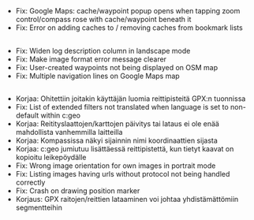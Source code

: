 ##
- Fix: Google Maps: cache/waypoint popup opens when tapping zoom control/compass rose with cache/waypoint beneath it
- Fix: Error on adding caches to / removing caches from bookmark lists

##
- Fix: Widen log description column in landscape mode
- Fix: Make image format error message clearer
- Fix: User-created waypoints not being displayed on OSM map
- Fix: Multiple navigation lines on Google Maps map

##
- Korjaa: Ohitettiin joitakin käyttäjän luomia reittipisteitä GPX:n tuonnissa
- Fix: List of extended filters not translated when language is set to non-default within c:geo
- Korjaa: Reitityslaattojen/karttojen päivitys tai lataus ei ole enää mahdollista vanhemmilla laitteilla
- Korjaa: Kompassissa näkyi sijainnin nimi koordinaattien sijasta
- Korjaa: c:geo jumiutuu lisättäessä reittipistettä, kun tietyt kaavat on kopioitu leikepöydälle
- Fix: Wrong image orientation for own images in portrait mode
- Fix: Listing images having urls without protocol not being handled correctly
- Fix: Crash on drawing position marker
- Korjaus: GPX raitojen/reittien lataaminen voi johtaa yhdistämättömiin segmentteihin
